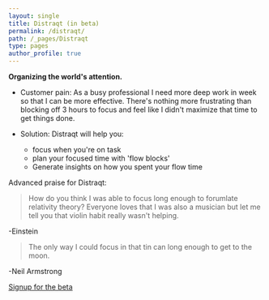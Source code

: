 ```yaml
---
layout: single
title: Distraqt (in beta)
permalink: /distraqt/
path: /_pages/Distraqt
type: pages
author_profile: true
---
```

**Organizing the world's attention.**


- Customer pain: As a busy professional I need more deep work in week so that I can be more effective. There's nothing more frustrating than blocking off 3 hours to focus and feel like I didn't maximize that time to get things done.


- Solution: Distraqt will help you: 
     - focus when you're on task
     - plan your focused time with 'flow blocks'
     - Generate insights on how you spent your flow time

Advanced praise for Distraqt:
> How do you think I was able to focus long enough to forumlate relativity theory? Everyone loves that I was also a musician but let me tell you that violin habit really wasn't helping. 

-Einstein

> The only way I could focus in that tin can long enough to get to the moon. 

-Neil Armstrong

[Signup for the beta](https://directedattention.com/)